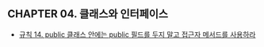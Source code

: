 ## CHAPTER 04. 클래스와 인터페이스 

* [규칙 14. public 클래스 안에는 public 필드를 두지 말고 접근자 메서드를 사용하라](/chapter04/item-14.md)